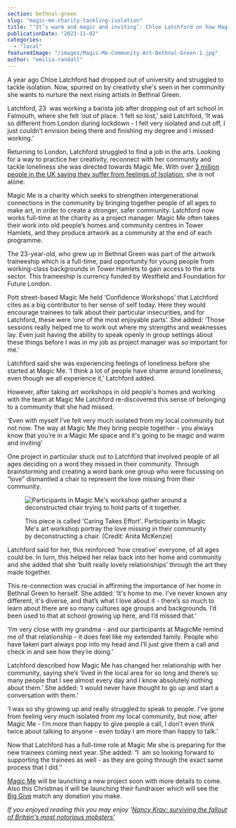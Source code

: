 ```yaml
---
section: bethnal-green
slug: "magic-me-charity-tackling-isolation"
title: "‘It’s warm and magic and inviting’: Chloe Latchford on how Magic Me helped her tackle isolation and re-connect with Bethnal Green's community"
publicationDate: "2023-11-02"
categories: 
  - "local"
featuredImage: "/images/Magic-Me-Community-Art-Bethnal-Green-1.jpg"
author: "emilia-randall"
---
```


A year ago Chloe Latchford had dropped out of university and struggled to tackle isolation. Now, spurred on by creativity she's seen in her community she wants to nurture the next rising artists in Bethnal Green.

Latchford, 23  was working a barista job after dropping out of art school in Falmouth, where she felt ‘out of place. ‘I felt so lost,’ said Latchford, ‘It was so different from London during lockdown - I felt very isolated and cut off, I just couldn’t envision being there and finishing my degree and I missed working.’

Returning to London, Latchford struggled to find a job in the arts. Looking for a way to practice her creativity, reconnect with her community and tackle loneliness she was directed towards Magic Me. With over [3 million people in the UK saying they suffer from feelings of Isolation](https://www.gov.uk/government/statistics/community-life-survey-202021-wellbeing-and-loneliness/wellbeing-and-loneliness-community-life-survey-202021), she is not alone.

Magic Me is a charity which seeks to strengthen intergenerational connections in the community by bringing together people of all ages to make art, in order to create a stronger, safer community. Latchford now works full-time at the charity as a project manager. Magic Me often takes their work into old people’s homes and community centres in Tower Hamlets, and they produce artwork as a community at the end of each programme.

The 23-year-old, who grew up in Bethnal Green was part of the artwork traineeship which is a full-time, paid opportunity for young people from working-class backgrounds in Tower Hamlets to gain access to the arts sector. This traineeship is currency funded by Westfield and Foundation for Future London.

Pott street-based Magic Me held ‘Confidence Workshops’ that Latchford cites as a big contributor to her sense of self today. Here they would encourage trainees to talk about their particular insecurities, and for Latchford, these were ‘one of the most enjoyable parts’. She added: ‘Those sessions really helped me to work out where my strengths and weaknesses lay. Even just having the ability to speak openly in group settings about these things before I was in my job as project manager was so important for me.’ 

Latchford said she was experiencing feelings of loneliness before she started at Magic Me. ‘I think a lot of people have shame around loneliness, even though we all experience it,’ Latchford added. 

However, after taking art workshops in old people's homes and working with the team at Magic Me Latchford re-discovered this sense of belonging to a community that she had missed. 

‘Even with myself I’ve felt very much isolated from my local community but not now. The way at Magic Me they bring people together - you always know that you’re in a Magic Me space and it's going to be magic and warm and inviting’ 

One project in particular stuck out to Latchford that involved people of all ages deciding on a word they missed in their community. Through brainstorming and creating a word bank one group who were focussing on “love” dismantled a chair to represent the love missing from their community. 

<figure>

![Participants in Magic Me's workshop gather around a deconstructed chair trying to hold parts of it together.](/images/Magic-Me-Partcipants-Bethnal-Green-3-1024x683.jpg)

<figcaption>

This piece is called 'Caring Takes Effort'. Participants in Magic Me's art workshop portray the love missing in their community by deconstructing a chair. (Credit: Anita McKenzie)

</figcaption>

</figure>

Latchford said for her, this reinforced ‘how creative’ everyone, of all ages could be. In turn, this helped her relax back into her home and community and she added that she ‘built really lovely relationships’ through the art they made together.

This re-connection was crucial in affirming the importance of her home in Bethnal Green to herself. She added: ‘It's home to me. I've never known any different, it's diverse, and that’s what I love about it - there’s so much to learn about there are so many cultures age groups and backgrounds. I’d been used to that at school growing up here, and I’d missed that.’

‘I’m very close with my grandma - and our participants at MagicMe remind me of that relationship - it does feel like my extended family. People who have taken part always pop into my head and I’ll just give them a call and check in and see how they’re doing.’

Latchford described how Magic Me has changed her relationship with her community, saying she’s ‘lived in the local area for so long and there’s so many people that I see almost every day and I know absolutely nothing about them.’ She added: ‘I would never have thought to go up and start a conversation with them.’

‘I was so shy growing up and really struggled to speak to people. I’ve gone from feeling very much isolated from my local community, but now, after Magic Me - I’m more than happy to give people a call, I don’t even think twice about talking to anyone - even today I am more than happy to talk.’

Now that Latchford has a full-time role at Magic Me she is preparing for the new trainees coming next year. She added: “I  am so looking forward to supporting the trainees as well - as they are going through the exact same process that I did.’’ 

[Magic Me](https://www.instagram.com/magicmearts/) will be launching a new project soon with more details to come. Also this Christmas it will be launching their fundraiser which will see the [Big Give](https://donate.biggive.org/) match any donation you make.

_If you enjoyed reading this you may enjoy '_[_Nancy Kray:_ _surviving the fallout of Britain's most notorious mobsters'_](https://bethnalgreenlondon.co.uk/nancy-kray-neice-inteview/)
